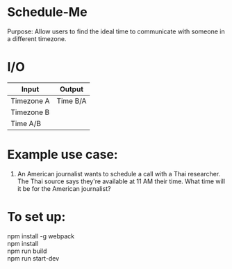 # Schedule-Me

Purpose:
Allow users to find the ideal time to communicate with someone in a different timezone.

# I/O

| Input         | Output        |
|---------------|---------------|
| Timezone A    | Time B/A      |
| Timezone B    |               |
| Time A/B      |               |


# Example use case:
1. An American journalist wants to schedule a call with a Thai researcher. The Thai source says they're available at 11 AM their time. What time will it be for the American journalist?

# To set up:
npm install -g webpack  
npm install  
npm run build  
npm run start-dev  
